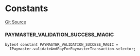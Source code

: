 # Constants
[Git Source](https://github.com/matter-labs/zksync-contracts/blob/c6e73735b89a4b474234f6471e326125c9069f15/contracts/system-contracts/interfaces/IPaymaster.sol)

### PAYMASTER_VALIDATION_SUCCESS_MAGIC

```solidity
bytes4 constant PAYMASTER_VALIDATION_SUCCESS_MAGIC =
  IPaymaster.validateAndPayForPaymasterTransaction.selector;
```

